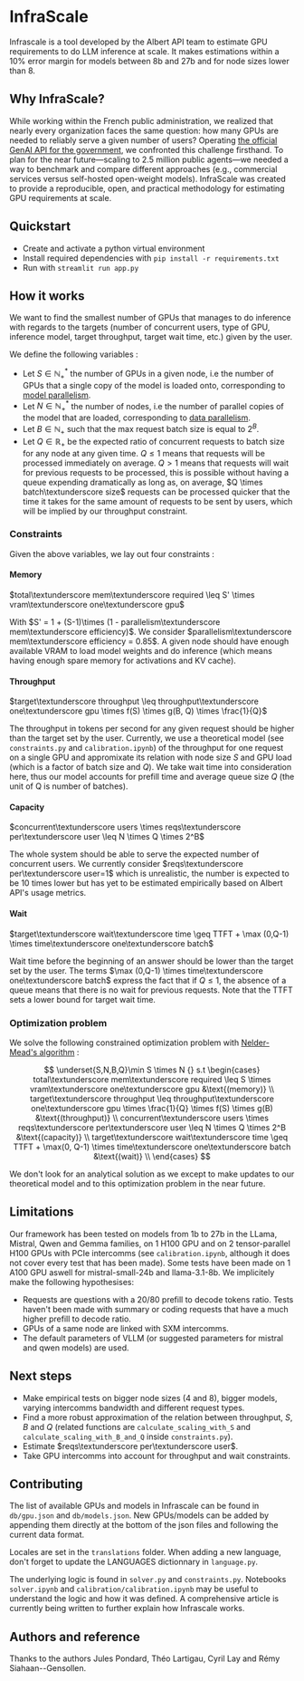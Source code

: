 # InfraScale

Infrascale is a tool developed by the Albert API team to estimate GPU requirements to do LLM inference at scale. It makes estimations within a 10% error margin for models between 8b and 27b and for node sizes lower than 8.

## Why InfraScale?

While working within the French public administration, we realized that nearly every organization faces the same question: how many GPUs are needed to reliably serve a given number of users?
Operating [the official GenAI API for the government](https://github.com/etalab-ia/OpenGateLLM), we confronted this challenge firsthand. To plan for the near future—scaling to 2.5 million public agents—we needed a way to benchmark and compare different approaches (e.g., commercial services versus self-hosted open-weight models). 
InfraScale was created to provide a reproducible, open, and practical methodology for estimating GPU requirements at scale.

## Quickstart

- Create and activate a python virtual environment
- Install required dependencies with `pip install -r requirements.txt`
- Run with `streamlit run app.py`

## How it works

We want to find the smallest number of GPUs that manages to do inference with regards to the targets (number of concurrent users, type of GPU, inference model, target throughput, target wait time, etc.) given by the user.

We define the following variables :

- Let $S \in \mathbb N_+^*$ the number of GPUs in a given node, i.e the number of GPUs that a single copy of the model is loaded onto, corresponding to [model parallelism](https://colossalai.org/docs/concepts/paradigms_of_parallelism/#model-parallel).
- Let $N \in \mathbb N_+^*$ the number of nodes, i.e the number of parallel copies of the model that are loaded, corresponding to [data parallelism](https://colossalai.org/docs/concepts/paradigms_of_parallelism/#data-parallel).
- Let $B \in \mathbb N_+$ such that the max request batch size is equal to $2^B$.
- Let $Q \in \mathbb R_+$ be the expected ratio of concurrent requests to batch size for any node at any given time. $Q \leq 1$ means that requests will be processed immediately on average. $Q > 1$ means that requests will wait for previous requests to be processed, this is possible without having a queue expending dramatically as long as, on average, $Q \times batch\textunderscore size$ requests can be processed quicker that the time it takes for the same amount of requests to be sent by users, which will be implied by our throughput constraint.

### Constraints

Given the above variables, we lay out four constraints :

#### Memory

$total\textunderscore mem\textunderscore required \leq S' \times vram\textunderscore one\textunderscore gpu$

With $S' = 1 + (S-1)\times (1 - parallelism\textunderscore mem\textunderscore efficiency)$. We consider $parallelism\textunderscore mem\textunderscore efficiency = 0.85$. A given node should have enough available VRAM to load model weights and do inference (which means having enough spare memory for activations and KV cache).

#### Throughput

$target\textunderscore throughput \leq throughput\textunderscore one\textunderscore gpu \times f(S) \times g(B, Q) \times \frac{1}{Q}$

The throughput in tokens per second for any given request should be higher than the target set by the user. Currently, we use a theoretical model (see `constraints.py` and `calibration.ipynb`) of the throughput for one request on a single GPU and appromixate its relation with node size $S$ and GPU load (which is a factor of batch size and $Q$). We take wait time into consideration here, thus our model accounts for prefill time and average queue size $Q$ (the unit of Q is number of batches).

#### Capacity

$concurrent\textunderscore users \times reqs\textunderscore per\textunderscore user \leq N \times Q \times 2^B$

The whole system should be able to serve the expected number of concurrent users. We currently consider $reqs\textunderscore per\textunderscore user=1$ which is unrealistic, the number is expected to be 10 times lower but has yet to be estimated empirically based on Albert API's usage metrics.

#### Wait

$target\textunderscore wait\textunderscore time \geq TTFT + \max (0,Q-1) \times time\textunderscore one\textunderscore batch$

Wait time before the beginning of an answer should be lower than the target set by the user. The terms $\max (0,Q-1) \times time\textunderscore one\textunderscore batch$ express the fact that if $Q \leq 1$, the absence of a queue means that there is no wait for previous requests. Note that the TTFT sets a lower bound for target wait time.

### Optimization problem

We solve the following constrained optimization problem with [Nelder-Mead's algorithm](https://en.wikipedia.org/wiki/Nelder%E2%80%93Mead_method) :

$$
\underset{S,N,B,Q}\min  S \times N {} s.t \begin{cases}
   total\textunderscore mem\textunderscore required \leq S \times vram\textunderscore one\textunderscore gpu &\text{(memory)} \\
   target\textunderscore throughput \leq throughput\textunderscore one\textunderscore gpu \times \frac{1}{Q} \times f(S) \times g(B) &\text{(throughput)} \\
   concurrent\textunderscore users \times reqs\textunderscore per\textunderscore user \leq N \times Q \times 2^B &\text{(capacity)} \\
   target\textunderscore wait\textunderscore time \geq TTFT + \max(0, Q-1) \times time\textunderscore one\textunderscore batch &\text{(wait)} \\
\end{cases}
$$

We don't look for an analytical solution as we except to make updates to our theoretical model and to this optimization problem in the near future.

## Limitations

Our framework has been tested on models from 1b to 27b in the LLama, Mistral, Qwen and Gemma families, on 1 H100 GPU and on 2 tensor-parallel H100 GPUs with PCIe intercomms (see `calibration.ipynb`, although it does not cover every test that has been made). Some tests have been made on 1 A100 GPU aswell for mistral-small-24b and llama-3.1-8b. We implicitely make the following hypothesises:

- Requests are questions with a 20/80 prefill to decode tokens ratio. Tests haven't been made with summary or coding requests that have a much higher prefill to decode ratio.
- GPUs of a same node are linked with SXM intercomms.
- The default parameters of VLLM (or suggested parameters for mistral and qwen models) are used.

## Next steps

- Make empirical tests on bigger node sizes (4 and 8), bigger models, varying intercomms bandwidth and different request types.
- Find a more robust approximation of the relation between throughput, $S$, $B$ and $Q$ (related functions are `calculate_scaling_with_S` and `calculate_scaling_with_B_and_Q` inside `constraints.py`).
- Estimate $reqs\textunderscore per\textunderscore user$.
- Take GPU intercomms into account for throughput and wait constraints.

## Contributing

The list of available GPUs and models in Infrascale can be found in `db/gpu.json` and `db/models.json`. New GPUs/models can be added by appending them directly at the bottom of the json files and following the current data format.

Locales are set in the `translations` folder. When adding a new language, don't forget to update the LANGUAGES dictionnary in `language.py`.

The underlying logic is found in `solver.py` and `constraints.py`. Notebooks `solver.ipynb` and `calibration/calibration.ipynb` may be useful to understand the logic and how it was defined. A comprehensive article is currently being written to further explain how Infrascale works. 

## Authors and reference

Thanks to the authors Jules Pondard, Théo Lartigau, Cyril Lay and Rémy Siahaan--Gensollen.
